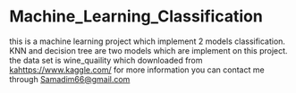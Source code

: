 # Machine_Learning_Classification
this is a machine learning project which implement 2 models classification. 
KNN and decision tree are two models which are implement on this project.
the data set is wine_quaility which downloaded from [ka](https://www.kaggle.com/)https://www.kaggle.com/
for more information you can contact me through Samadim66@gmail.com
